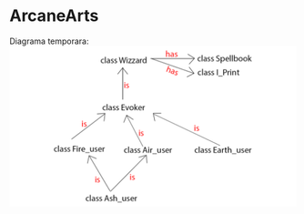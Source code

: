 # ArcaneArts
Diagrama temporara:
![Image of Diagrama](https://raw.githubusercontent.com/AlexMincu/ArcaneArts/master/Diagrama_temp.png)
